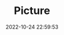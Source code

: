 ---
weight: 1
images:
- /images/edited/170.jpeg
title: Picture
date: 2022-10-24 22:59:53
tags: [luminar neo,work,person,cow]
---